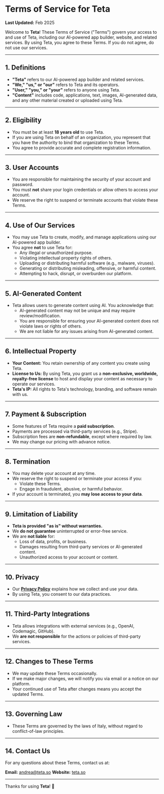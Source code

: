# **Terms of Service for Teta**

**Last Updated:** Feb 2025

Welcome to **Teta**! These Terms of Service ("Terms") govern your access to and use of Teta, including our AI-powered app builder, website, and related services. By using Teta, you agree to these Terms. If you do not agree, do not use our services.

---

## **1. Definitions**
- **"Teta"** refers to our AI-powered app builder and related services.
- **"We," "us," or "our"** refers to Teta and its operators.
- **"User," "you," or "your"** refers to anyone using Teta.
- **"Content"** includes code, applications, text, images, AI-generated data, and any other material created or uploaded using Teta.

---

## **2. Eligibility**
- You must be at least **18 years old** to use Teta.
- If you are using Teta on behalf of an organization, you represent that you have the authority to bind that organization to these Terms.
- You agree to provide accurate and complete registration information.

---

## **3. User Accounts**
- You are responsible for maintaining the security of your account and password.
- You must **not** share your login credentials or allow others to access your account.
- We reserve the right to suspend or terminate accounts that violate these Terms.

---

## **4. Use of Our Services**
- You may use Teta to create, modify, and manage applications using our AI-powered app builder.
- You agree **not** to use Teta for:
  - Any illegal or unauthorized purpose.
  - Violating intellectual property rights of others.
  - Uploading or distributing harmful software (e.g., malware, viruses).
  - Generating or distributing misleading, offensive, or harmful content.
  - Attempting to hack, disrupt, or overburden our platform.

---

## **5. AI-Generated Content**
- Teta allows users to generate content using AI. You acknowledge that:
  - AI-generated content may not be unique and may require review/modification.
  - You are responsible for ensuring your AI-generated content does not violate laws or rights of others.
  - We are not liable for any issues arising from AI-generated content.

---

## **6. Intellectual Property**
- **Your Content:** You retain ownership of any content you create using Teta.
- **License to Us:** By using Teta, you grant us a **non-exclusive, worldwide, royalty-free license** to host and display your content as necessary to operate our services.
- **Teta's IP:** All rights to Teta's technology, branding, and software remain with us.

---

## **7. Payment & Subscription**
- Some features of Teta require a **paid subscription**.
- Payments are processed via third-party services (e.g., Stripe).
- Subscription fees are **non-refundable**, except where required by law.
- We may change our pricing with advance notice.

---

## **8. Termination**
- You may delete your account at any time.
- We reserve the right to suspend or terminate your access if you:
  - Violate these Terms.
  - Engage in fraudulent, abusive, or harmful behavior.
- If your account is terminated, you **may lose access to your data**.

---

## **9. Limitation of Liability**
- **Teta is provided "as is" without warranties.**  
- We **do not guarantee** uninterrupted or error-free service.  
- We are **not liable** for:
  - Loss of data, profits, or business.
  - Damages resulting from third-party services or AI-generated content.
  - Unauthorized access to your account or content.

---

## **10. Privacy**
- Our **[Privacy Policy](https://github.com/ondateta/teta/blob/main/docs/privacy.md)** explains how we collect and use your data.
- By using Teta, you consent to our data practices.

---

## **11. Third-Party Integrations**
- Teta allows integrations with external services (e.g., OpenAI, Codemagic, GitHub).
- We **are not responsible** for the actions or policies of third-party services.

---

## **12. Changes to These Terms**
- We may update these Terms occasionally.
- If we make major changes, we will notify you via email or a notice on our platform.
- Your continued use of Teta after changes means you accept the updated Terms.

---

## **13. Governing Law**
- These Terms are governed by the laws of Italy, without regard to conflict-of-law principles.

---

## **14. Contact Us**
For any questions about these Terms, contact us at:

**Email:** andrea@teta.so
**Website:** [teta.so](https://teta.so)

---

Thanks for using **Teta**! 🚀

